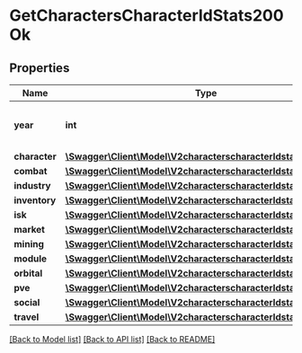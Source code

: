 # GetCharactersCharacterIdStats200Ok

## Properties
Name | Type | Description | Notes
------------ | ------------- | ------------- | -------------
**year** | **int** | Gregorian year for this set of aggregates | 
**character** | [**\Swagger\Client\Model\V2characterscharacterIdstatsCharacter**](V2characterscharacterIdstatsCharacter.md) |  | [optional] 
**combat** | [**\Swagger\Client\Model\V2characterscharacterIdstatsCombat**](V2characterscharacterIdstatsCombat.md) |  | [optional] 
**industry** | [**\Swagger\Client\Model\V2characterscharacterIdstatsIndustry**](V2characterscharacterIdstatsIndustry.md) |  | [optional] 
**inventory** | [**\Swagger\Client\Model\V2characterscharacterIdstatsInventory**](V2characterscharacterIdstatsInventory.md) |  | [optional] 
**isk** | [**\Swagger\Client\Model\V2characterscharacterIdstatsIsk**](V2characterscharacterIdstatsIsk.md) |  | [optional] 
**market** | [**\Swagger\Client\Model\V2characterscharacterIdstatsMarket**](V2characterscharacterIdstatsMarket.md) |  | [optional] 
**mining** | [**\Swagger\Client\Model\V2characterscharacterIdstatsMining**](V2characterscharacterIdstatsMining.md) |  | [optional] 
**module** | [**\Swagger\Client\Model\V2characterscharacterIdstatsModule**](V2characterscharacterIdstatsModule.md) |  | [optional] 
**orbital** | [**\Swagger\Client\Model\V2characterscharacterIdstatsOrbital**](V2characterscharacterIdstatsOrbital.md) |  | [optional] 
**pve** | [**\Swagger\Client\Model\V2characterscharacterIdstatsPve**](V2characterscharacterIdstatsPve.md) |  | [optional] 
**social** | [**\Swagger\Client\Model\V2characterscharacterIdstatsSocial**](V2characterscharacterIdstatsSocial.md) |  | [optional] 
**travel** | [**\Swagger\Client\Model\V2characterscharacterIdstatsTravel**](V2characterscharacterIdstatsTravel.md) |  | [optional] 

[[Back to Model list]](../README.md#documentation-for-models) [[Back to API list]](../README.md#documentation-for-api-endpoints) [[Back to README]](../README.md)


